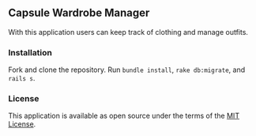 ## Capsule Wardrobe Manager
With this application users can keep track of clothing and manage outfits.

### Installation
Fork and clone the repository.  Run `bundle install`, `rake db:migrate`, and `rails s`.

### License
This application is available as open source under the terms of the [MIT License](http://opensource.org/licenses/MIT).
